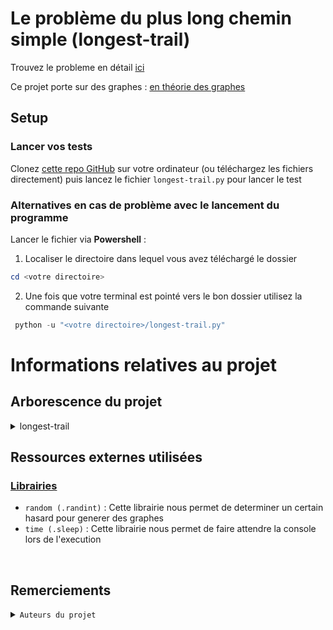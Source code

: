 # Le problème du plus long chemin simple (longest-trail)

Trouvez le probleme en détail <a href="https://fr.wikipedia.org/wiki/Probl%C3%A8me_de_la_plus_longue_cha%C3%AEne">ici</a>

Ce projet porte sur des graphes :  <a href="https://fr.wikipedia.org/wiki/Probl%C3%A8me_de_la_plus_longue_cha%C3%AEne">en théorie des graphes</a>


## Setup

### Lancer vos tests 

<p>Clonez <a href="https://github.com/Louis2675/longest-trail">cette repo GitHub</a> sur votre ordinateur (ou téléchargez les fichiers directement) puis lancez le fichier <code>longest-trail.py</code> pour lancer le test</p>

### Alternatives en cas de problème avec le lancement du programme

Lancer le fichier via **Powershell** : 

1. Localiser le directoire dans lequel vous avez téléchargé le dossier 
```powershell
cd <votre directoire>
```
2. Une fois que votre terminal est pointé vers le bon dossier utilisez la commande suivante
```powershell
 python -u "<votre directoire>/longest-trail.py"
```

# Informations relatives au projet

## Arborescence du projet

<details>
 <summary>longest-trail</summary>
 <details>
  <summary>code</summary>
  <ul>
   <li>decidabilite.py
   <li>calculabilite.py
   <li>graphes.py
   <li>longest-trail.py
   <li>fonctions.py
  </ul>
 </details> 
  <ul>
    <li>Instructions.pdf
    <li>LICENSE
    <li>README.md
  </ul> 
</details>

## Ressources externes utilisées


### <u>Librairies</u>

- `random (.randint)` : Cette librairie nous permet de determiner un certain hasard pour generer des graphes
- `time (.sleep)` : Cette librairie nous permet de faire attendre la console lors de l'execution 

<br>

## Remerciements

<details>
 <Summary><code>Auteurs du projet</code></summary>
 <ul>
    <li> <a href="https://github.com/Louis2675">Louis Declerck</a>
 </ul>
</details>